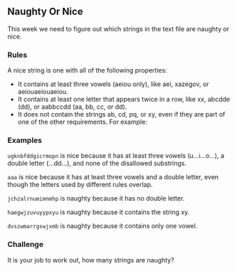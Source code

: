 ## Naughty Or Nice

This week we need to figure out which strings in the text file are naughty or nice.

### Rules

A nice string is one with all of the following properties:

- It contains at least three vowels (aeiou only), like aei, xazegov, or aeiouaeiouaeiou.
- It contains at least one letter that appears twice in a row, like xx, abcdde (dd), or aabbccdd (aa, bb, cc, or dd).
- It does not contain the strings ab, cd, pq, or xy, even if they are part of one of the other requirements.
For example:

### Examples

`ugknbfddgicrmopn` is nice because it has at least three vowels (u...i...o...), a double letter (...dd...), and none of the disallowed substrings.

`aaa` is nice because it has at least three vowels and a double letter, even though the letters used by different rules overlap.

`jchzalrnumimnmhp` is naughty because it has no double letter.

`haegwjzuvuyypxyu` is naughty because it contains the string xy.

`dvszwmarrgswjxmb` is naughty because it contains only one vowel.

### Challenge

It is your job to work out, how many strings are naughty?
